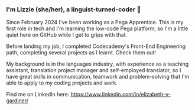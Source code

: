 ### I'm Lizzie (she/her), a linguist-turned-coder 👋

Since February 2024 I've been working as a Pega Apprentice. This is my first role in tech and I'm learning the low-code Pega platform, so I'm a little quiet here on GitHub while I get to grips with that.

Before landing my job, I completed Codecademy's Front-End Engineering path, completing several projects as I learnt. Check them out!

My background is in the languages industry, with experience as a teaching assistant, translation project manager and self-employed translator, so I have great skills in communication, teamwork and problem-solving that I'm able to apply to my coding projects and work.

Find me on LinkedIn here: https://www.linkedin.com/in/elizabeth-v-gardiner/
